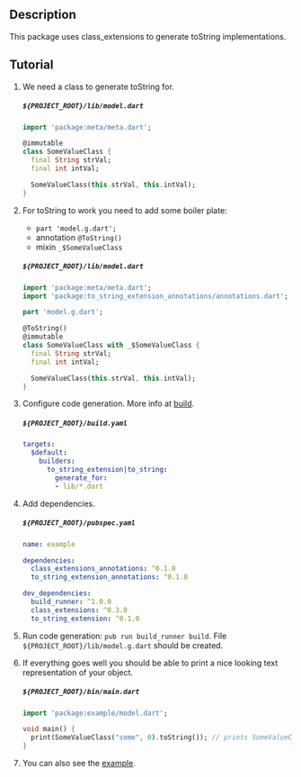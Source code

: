 Description
---
This package uses class_extensions to generate toString implementations.

Tutorial
---
1. We need a class to generate toString for.

    ##### `${PROJECT_ROOT}/lib/model.dart`
    ```dart
    import 'package:meta/meta.dart';
    
    @immutable
    class SomeValueClass {
      final String strVal;
      final int intVal;

      SomeValueClass(this.strVal, this.intVal);
    }
    ```

2. For toString to work you need to add some boiler plate:
    * `part 'model.g.dart';`
    * annotation `@ToString()`
    * mixin `_$SomeValueClass`

    ##### `${PROJECT_ROOT}/lib/model.dart`
    ```dart
    import 'package:meta/meta.dart';
    import 'package:to_string_extension_annotations/annotations.dart';
    
    part 'model.g.dart';
    
    @ToString()
    @immutable
    class SomeValueClass with _$SomeValueClass {
      final String strVal;
      final int intVal;

      SomeValueClass(this.strVal, this.intVal);
    }
    ```

3. Configure code generation. More info at [build](https://github.com/dart-lang/build).

    ##### `${PROJECT_ROOT}/build.yaml`
    ```yaml
    targets:
      $default:
        builders:
          to_string_extension|to_string:
            generate_for:
            - lib/*.dart
    ```
4. Add dependencies.

    ##### `${PROJECT_ROOT}/pubspec.yaml`
    ```yaml
    name: example

    dependencies:
      class_extensions_annotations: ^0.1.0
      to_string_extension_annotations: ^0.1.0

    dev_dependencies:
      build_runner: ^1.0.0
      class_extensions: ^0.3.0
      to_string_extension: ^0.1.0
    ```

5. Run code generation: `pub run build_runner build`. File `${PROJECT_ROOT}/lib/model.g.dart` should be created.

6. If everything goes well you should be able to print a nice looking text representation of your object.

    ##### `${PROJECT_ROOT}/bin/main.dart`
    ```dart
    import 'package:example/model.dart';
    
    void main() {
      print(SomeValueClass("some", 0).toString()); // prints SomeValueClass(strVal=some, intVal=0)
    }
    ```

7. You can also see the [example](https://github.com/svarzee/to_string_extension/tree/master/example).

